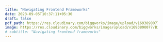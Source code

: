 ```yaml
---
title: "Navigating Frontend Frameworks"
date: 2023-09-05T10:37:11+05:30
draft: false
pdf_path: https://res.cloudinary.com/biggworks/image/upload/v1693890077/Biggworks%20PDF%20of%20Blogs/Frontend_Frameworks_React__Angular__or_Vue_ucrwjn.pdf#toolbar=0
image: https://res.cloudinary.com/biggworks/image/upload/v1693890077/Biggworks%20PDF%20of%20Blogs/Frontend_Frameworks_React__Angular__or_Vue_ucrwjn.png
# subtitle: "Navigating frontend frameworks"
---
```


